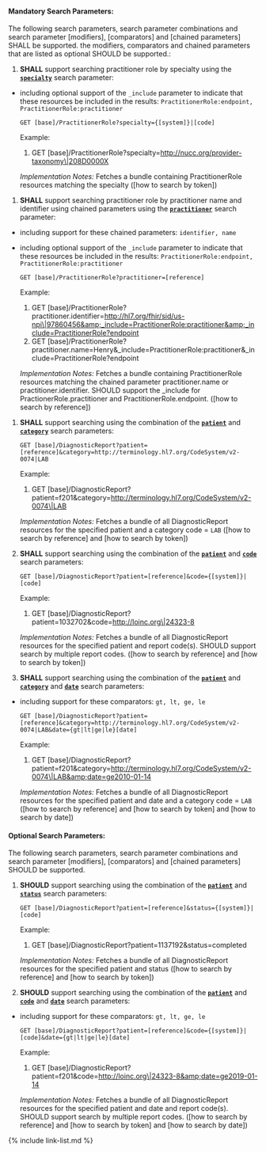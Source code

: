 


#### Mandatory Search Parameters:

The following search parameters, search parameter combinations and search parameter [modifiers], [comparators] and [chained parameters] SHALL be supported.  the  modifiers, comparators and chained parameters that are listed as optional SHOULD be supported.:


1. **SHALL** support searching practitioner role by specialty using the **[`specialty`](SearchParameter-us-core-practitionerrole-specialty.html)** search parameter:

  - including optional support of the `_include` parameter to indicate that these resources be included in the results: `PractitionerRole:endpoint, PractitionerRole:practitioner`

    `GET [base]/PractitionerRole?specialty={[system]}|[code]`

    Example:
    
    1. GET [base]/PractitionerRole?specialty=http://nucc.org/provider-taxonomy\|208D0000X

    *Implementation Notes:* Fetches a bundle containing  PractitionerRole resources matching the specialty ([how to search by token])

1. **SHALL** support searching practitioner role by practitioner name and identifier using chained parameters using the **[`practitioner`](SearchParameter-us-core-practitionerrole-practitioner.html)** search parameter:

  - including support for these chained parameters: `identifier, name`
  - including optional support of the `_include` parameter to indicate that these resources be included in the results: `PractitionerRole:endpoint, PractitionerRole:practitioner`

    `GET [base]/PractitionerRole?practitioner=[reference]`

    Example:
    
    1. GET [base]/PractitionerRole?practitioner.identifier=http://hl7.org/fhir/sid/us-npi\|97860456&amp;_include=PractitionerRole:practitioner&amp;_include=PractitionerRole?endpoint
    1. GET [base]/PractitionerRole?practitioner.name=Henry&amp;_include=PractitionerRole:practitioner&amp;_include=PractitionerRole?endpoint

    *Implementation Notes:* Fetches a bundle containing  PractitionerRole resources matching the chained parameter practitioner.name or practitioner.identifier. SHOULD support the _include for PractionerRole.practitioner and PractitionerRole.endpoint. ([how to search by reference])

1. **SHALL** support searching using the combination of the **[`patient`](SearchParameter-us-core-diagnosticreport-patient.html)** and **[`category`](SearchParameter-us-core-diagnosticreport-category.html)** search parameters:

    `GET [base]/DiagnosticReport?patient=[reference]&category=http://terminology.hl7.org/CodeSystem/v2-0074|LAB`

    Example:
    
    1. GET [base]/DiagnosticReport?patient=f201&amp;category=http://terminology.hl7.org/CodeSystem/v2-0074\|LAB

    *Implementation Notes:* Fetches a bundle of all DiagnosticReport resources for the specified patient and  a category code = `LAB` ([how to search by reference] and [how to search by token])

1. **SHALL** support searching using the combination of the **[`patient`](SearchParameter-us-core-diagnosticreport-patient.html)** and **[`code`](SearchParameter-us-core-diagnosticreport-code.html)** search parameters:

    `GET [base]/DiagnosticReport?patient=[reference]&code={[system]}|[code]`

    Example:
    
    1. GET [base]/DiagnosticReport?patient=1032702&amp;code=http://loinc.org\|24323-8

    *Implementation Notes:* Fetches a bundle of all DiagnosticReport resources for the specified patient and  report code(s).  SHOULD support search by multiple report codes. ([how to search by reference] and [how to search by token])

1. **SHALL** support searching using the combination of the **[`patient`](SearchParameter-us-core-diagnosticreport-patient.html)** and **[`category`](SearchParameter-us-core-diagnosticreport-category.html)** and **[`date`](SearchParameter-us-core-diagnosticreport-date.html)** search parameters:
  - including support for these comparators: `gt, lt, ge, le`

    `GET [base]/DiagnosticReport?patient=[reference]&category=http://terminology.hl7.org/CodeSystem/v2-0074|LAB&date={gt|lt|ge|le}[date]`

    Example:
    
    1. GET [base]/DiagnosticReport?patient=f201&amp;category=http://terminology.hl7.org/CodeSystem/v2-0074\|LAB&amp;date=ge2010-01-14

    *Implementation Notes:* Fetches a bundle of all DiagnosticReport resources for the specified patient and date and a category code = `LAB` ([how to search by reference] and [how to search by token] and [how to search by date])



#### Optional Search Parameters:

The following search parameters, search parameter combinations and search parameter [modifiers], [comparators] and [chained parameters] SHOULD be supported.

1. **SHOULD** support searching using the combination of the **[`patient`](SearchParameter-us-core-diagnosticreport-patient.html)** and **[`status`](SearchParameter-us-core-diagnosticreport-status.html)** search parameters:

    `GET [base]/DiagnosticReport?patient=[reference]&status={[system]}|[code]`

    Example:
    
    1. GET [base]/DiagnosticReport?patient=1137192&amp;status=completed

    *Implementation Notes:* Fetches a bundle of all DiagnosticReport resources for the specified patient and status ([how to search by reference] and [how to search by token])

1. **SHOULD** support searching using the combination of the **[`patient`](SearchParameter-us-core-diagnosticreport-patient.html)** and **[`code`](SearchParameter-us-core-diagnosticreport-code.html)** and **[`date`](SearchParameter-us-core-diagnosticreport-date.html)** search parameters:
  - including support for these comparators: `gt, lt, ge, le`

    `GET [base]/DiagnosticReport?patient=[reference]&code={[system]}|[code]&date={gt|lt|ge|le}[date]`

    Example:
    
    1. GET [base]/DiagnosticReport?patient=f201&amp;code=http://loinc.org\|24323-8&amp;date=ge2019-01-14

    *Implementation Notes:* Fetches a bundle of all DiagnosticReport resources for the specified patient and date and report code(s).  SHOULD support search by multiple report codes. ([how to search by reference] and [how to search by token] and [how to search by date])


{% include link-list.md %}